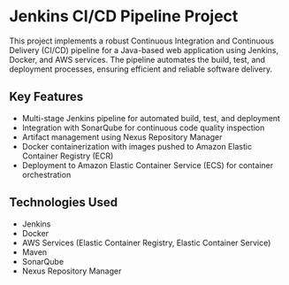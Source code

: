# Jenkins CI/CD Pipeline Project

This project implements a robust Continuous Integration and Continuous Delivery (CI/CD) pipeline for a Java-based web application using Jenkins, Docker, and AWS services. The pipeline automates the build, test, and deployment processes, ensuring efficient and reliable software delivery.

## Key Features

- Multi-stage Jenkins pipeline for automated build, test, and deployment
- Integration with SonarQube for continuous code quality inspection
- Artifact management using Nexus Repository Manager
- Docker containerization with images pushed to Amazon Elastic Container Registry (ECR)
- Deployment to Amazon Elastic Container Service (ECS) for container orchestration

## Technologies Used

- Jenkins
- Docker
- AWS Services (Elastic Container Registry, Elastic Container Service)
- Maven
- SonarQube
- Nexus Repository Manager
